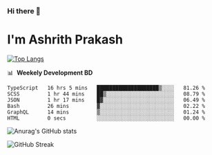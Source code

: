 ### Hi there 👋
# I'm Ashrith Prakash

[![Top Langs](https://github-readme-stats.vercel.app/api/top-langs/?username=xxcheckmatexx&count_private=true&include_all_commits=true&show_icons=true&line_height=20&title_color=FFFFFF&icon_color=FFFFFF&text_color=FFFFFF&bg_color=0D1117&langs_count=8)](https://github.com/anuraghazra/github-readme-stats)

📊 &nbsp;**Weekely Development BD**

<!--START_SECTION:waka-->

```text
TypeScript   16 hrs 5 mins   ████████████████████▒░░░░   81.26 %
SCSS         1 hr 44 mins    ██▒░░░░░░░░░░░░░░░░░░░░░░   08.79 %
JSON         1 hr 17 mins    █▓░░░░░░░░░░░░░░░░░░░░░░░   06.49 %
Bash         26 mins         ▓░░░░░░░░░░░░░░░░░░░░░░░░   02.22 %
GraphQL      14 mins         ▒░░░░░░░░░░░░░░░░░░░░░░░░   01.24 %
HTML         0 secs          ░░░░░░░░░░░░░░░░░░░░░░░░░   00.00 %
```

<!--END_SECTION:waka-->

![Anurag's GitHub stats](https://github-readme-stats.vercel.app/api?username=xxcheckmatexx&count_private=true&show_icons=true&theme=merko)  

![GitHub Streak](http://github-readme-streak-stats.herokuapp.com?user=xxcheckmatexx&theme=merko&hide_border=true&date_format=M%20j%5B%2C%20Y%5D&fire=DD0E0B)
<br/>
